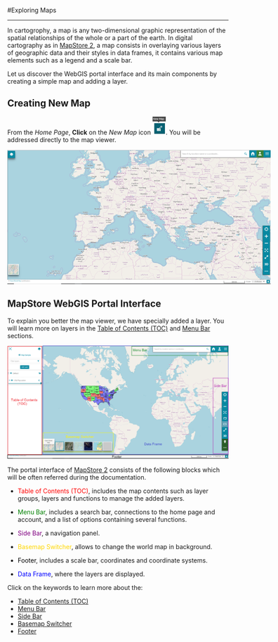 #Exploring Maps
**************
In cartogrophy, a map is any two-dimensional graphic representation of the spatial relationships of the whole or a part of the earth. In digital cartography as in [MapStore 2](https://mapstore2.geo-solutions.it/mapstore/#/), a map consists in overlaying various layers of geographic data and their styles in data frames, it contains various map elements such as a legend and a scale bar.

Let us discover the WebGIS portal interface and its main components by creating a simple map and adding a layer.  

Creating New Map
----------------

From the *Home Page*, **Click** on the *New Map* icon <img src="img/new-map-icon.png" style="max-width:30px;" />. You will be addressed directly to the map viewer. 

<img src="img/map-viewer.png" style="max-width:600px;" />


MapStore WebGIS Portal Interface
--------------------------------
To explain you better the map viewer, we have specially added a layer. You will learn more on layers in the [Table of Contents (TOC)](toc.md) and [Menu Bar](menu-bar.md) sections.  
 
<img src="img/gui.png" style="max-width:px;" />

The portal interface of [MapStore 2](https://mapstore2.geo-solutions.it/mapstore/#/)  consists of the following blocks which will be often referred during the documentation. 

* <span style="color:red">Table of Contents (TOC)</span>, includes the map contents such as layer groups, layers and functions to manage the added layers. 

* <span style="color: green">Menu Bar</span>, includes a search bar, connections to the home page and account, and a list of options containing several functions.

* <span style="color:purple">Side Bar</span>, a navigation panel.

* <span style="color:gold">Basemap Switcher</span>, allows to change the world map in background.

* <span style="color:black">Footer</span>, includes a scale bar, coordinates and coordinate systems.

* <span style="color:blue">Data Frame</span>, where the layers are displayed.

Click on the keywords to learn more about the:
* [Table of Contents (TOC)](toc.md) 
* [Menu Bar](menu-bar.md) 
* [Side Bar](side-bar.md)
* [Basemap Switcher](basemap.md)
* [Footer](footer.md)


